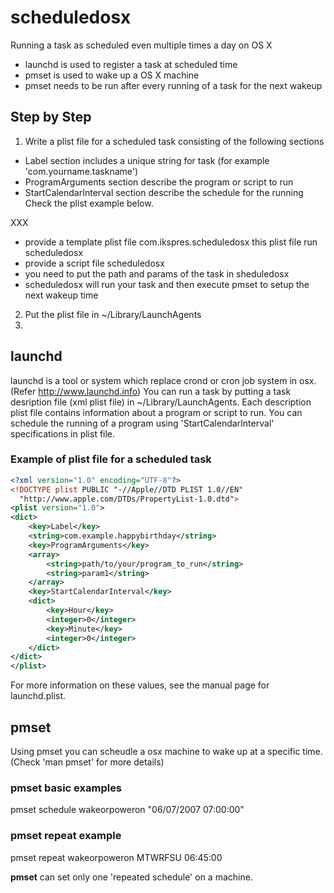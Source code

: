# scheduledosx

Running a task as scheduled even multiple times a day on OS X

- launchd is used to register a task at scheduled time
- pmset is used to wake up a OS X machine 
- pmset needs to be run after every running of a task for the next wakeup

## Step by Step

1. Write a plist file for a scheduled task consisting of the following sections
  - Label section includes a unique string for task (for example 'com.yourname.taskname')
  - ProgramArguments section describe the program or script to run
  - StartCalendarInterval section describe the schedule for the running
Check the plist example below.

XXX
  - provide a template plist file com.ikspres.scheduledosx
    this plist file run scheduledosx
  - provide a script file scheduledosx
  - you need to put the path and params of the task in sheduledosx 
  - scheduledosx will run your task and then execute pmset to setup the next wakeup time


2. Put the plist file in ~/Library/LaunchAgents
3.


## launchd
launchd is a tool or system which replace crond or cron job system in osx. (Refer http://www.launchd.info)
You can run a task by putting a task desription file (xml plist file) in ~/Library/LaunchAgents.
Each description plist file contains information about a program or script to run. 
You can schedule the running of a program using 'StartCalendarInterval' specifications in plist file.

### Example of plist file for a scheduled task
```xml
<?xml version="1.0" encoding="UTF-8"?>
<!DOCTYPE plist PUBLIC "-//Apple//DTD PLIST 1.0//EN"
  "http://www.apple.com/DTDs/PropertyList-1.0.dtd">
<plist version="1.0">
<dict>
    <key>Label</key>
    <string>com.example.happybirthday</string>
    <key>ProgramArguments</key>
	<array>
        <string>path/to/your/program_to_run</string>
        <string>param1</string>
    </array>
    <key>StartCalendarInterval</key>
    <dict>
        <key>Hour</key>
        <integer>0</integer>
        <key>Minute</key>
        <integer>0</integer>
    </dict>
</dict>
</plist>
```

For more information on these values, see the manual page for launchd.plist.




## pmset 
Using pmset you can scheudle a osx machine to wake up at a specific time. (Check 'man pmset' for more details)

### pmset basic examples
pmset schedule wakeorpoweron "06/07/2007 07:00:00"

### pmset repeat example
pmset repeat wakeorpoweron MTWRFSU 06:45:00

**pmset** can set only one 'repeated schedule' on a machine.

